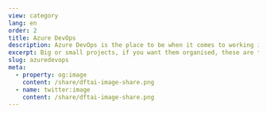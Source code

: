 ```yaml
---
view: category
lang: en
order: 2
title: Azure DevOps
description: Azure DevOps is the place to be when it comes to working in a group of people. It's where you agile boards are, you're git repos are stored and the engine that delivers that code via processes such as CI/CD. Big or small projects, if you want them organised, these are the posts to read.
excerpt: Big or small projects, if you want them organised, these are the posts to read.
slug: azuredevops
meta:
  - property: og:image
    content: /share/dftai-image-share.png
  - name: twitter:image
    content: /share/dftai-image-share.png
---
```

